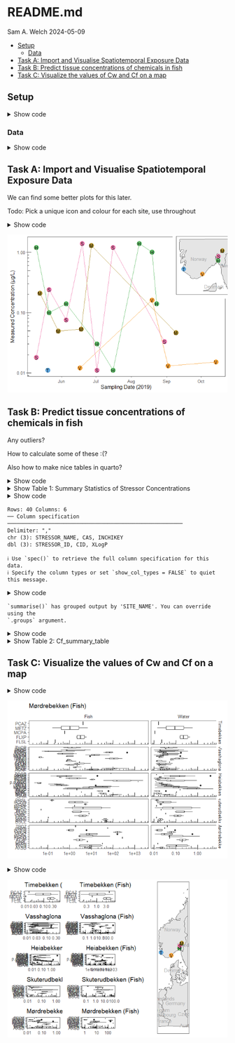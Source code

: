 # README.md
Sam A. Welch
2024-05-09

- [Setup](#setup)
  - [Data](#data)
- [Task A: Import and Visualise Spatiotemporal Exposure
  Data](#task-a-import-and-visualise-spatiotemporal-exposure-data)
- [Task B: Predict tissue concentrations of chemicals in
  fish](#task-b-predict-tissue-concentrations-of-chemicals-in-fish)
- [Task C: Visualize the values of Cw and Cf on a
  map](#task-c-visualize-the-values-of-cw-and-cf-on-a-map)

## Setup

<details class="code-fold">
<summary>Show code</summary>

``` r
library(tidyverse)  # tidyverse packages for data cleaning, graphs, etc. 
library(webchem)    # access to chemical database APIs
library(readxl)     # read Excel files
library(sf)         # handle geographical data sets
library(maps)       # default maps of the world
library(csmaps)     # maps of Norway
library(giscoR) # more maps
library(cowplot) # plots in grids
library(ggthemes) # colour palettes

options(knitr.kable.NA = '-')
```

</details>

### Data

<details class="code-fold">
<summary>Show code</summary>

``` r
# Get a map of Europe and crop it to Norway
gisco_Europe <- gisco_get_countries(epsg = 4326, region = "Europe") |> 
      st_crop(xmin = 5, xmax = 13, ymin = 57, ymax = 61) 

gisco_Europe_zoom <- gisco_get_countries(epsg = 4326, region = "Europe") |> 
      st_crop(xmin = 5, xmax = 13, ymin = 48, ymax = 72) 

sites_sf <- st_as_sf(sites, coords = c("LONGITUDE", "LATITUDE"), crs = 4326) |> 
  select(-COORDINATE_SYSTEM, -SITE_CODE)
```

</details>

## Task A: Import and Visualise Spatiotemporal Exposure Data

We can find some better plots for this later.

Todo: Pick a unique icon and colour for each site, use throughout

<details class="code-fold">
<summary>Show code</summary>

``` r
# Sampling Map
plot_a0 <- ggplot(gisco_Europe) +
  geom_sf() +
  geom_sf(data = sites_sf) +
  geom_sf_text(aes(label = NAME_ENGL), colour = "darkgrey") +
      geom_sf(data = sites_sf, aes(size = 5, colour = SITE_NAME)) +
  geom_sf_text(data = sites_sf, aes(label = c("T", "V", "H", "S", "M"))) +
  theme(legend.position = "none", axis.title = element_blank(), axis.ticks = element_blank(), axis.text = element_blank()) +
      scale_color_few()

# Spatial Variation

plot_a1 <- mcpa_exposure %>% 
  ggplot(mapping = aes(x = SITE_NAME, y = MEASURED_VALUE, colour = SITE_NAME)) +
  geom_boxplot() +
    scale_y_log10() +
  scale_color_few() +
  labs(x = "Sampling Site",
       y = "Measured Concentration (μg/L)",
       colour = "Sampling Site",
       shape = "Sampling Site")

# Temporal Variation

plot_a2 <- mcpa_exposure %>% 
  ggplot(mapping = aes(x = SAMPLE_DATE, y = MEASURED_VALUE, group = floor_date(SAMPLE_DATE, unit = "months"))) +
  geom_boxplot() +
    scale_y_log10() +
  labs(x = "Sampling Date",
       y = "Measured Concentration (μg/L)",
       colour = "Sampling Site",
       shape = "Sampling Site")

# Spatio-Temporal Variation

plot_a3 <- mcpa_exposure %>%
  ggplot(mapping = aes(x = SAMPLE_DATE, y = MEASURED_VALUE, colour = SITE_NAME)) +
  geom_line() +
  geom_point(size = 5) +
  geom_text(aes(label = SITE_NAME |> substr(start = 1, stop = 1)), colour = "black") +
  scale_y_log10() +
  scale_color_few() +
  labs(
    x = "Sampling Date (2019)",
    y = "Measured Concentration (μg/L)",
    colour = "Sampling Site",
    shape = "Sampling Site"
  ) +
  theme(legend.position = "none") +
   annotation_logticks(sides = "l")

# task_a_plot <- plot_grid(plot_a3, plot_a0,
#           ncol = 2, rel_widths = c(3, 1))

task_a_plot <- ggdraw(plot = plot_a3) +
  draw_plot(plot_a0, x = 0.8, y = 0.65, width = 0.2, height = 0.3, scale = 1.5)
task_a_plot
```

</details>

![](NIVA_Postdoc_AEP_files/figure-commonmark/task_a-1.png)

## Task B: Predict tissue concentrations of chemicals in fish

Any outliers?

How to calculate some of these :(?

Also how to make nice tables in quarto?

<details class="code-fold">
<summary>Show code</summary>

``` r
all_data_summary <- 
all_data %>% 
  group_by(SITE_NAME, STRESSOR_NAME) %>% 
  summarise(Mean_MEASURED_VALUE = mean(MEASURED_VALUE),
            SD_MEASURED_VALUE = sd(MEASURED_VALUE),
            Max_MEASURED_VALUE = max(MEASURED_VALUE),
            Min_MEASURED_VALUE = min(MEASURED_VALUE),
            perc_5_MEASURED_VALUE = quantile(MEASURED_VALUE, probs = 0.05),
            perc_95_MEASURED_VALUE = quantile(MEASURED_VALUE, probs = 0.95)) |> 
  transmute(SITE_NAME,
            STRESSOR_NAME,
            Mean_SD = case_when(is.na(SD_MEASURED_VALUE) ~ 
                                  paste0(Mean_MEASURED_VALUE |> round(2), "*"),
                              TRUE ~ 
                                  paste0(Mean_MEASURED_VALUE |> round(2), " ± ", SD_MEASURED_VALUE |> round(2))
                             ),
            Max_MEASURED_VALUE,
            Min_MEASURED_VALUE,
            perc_5_MEASURED_VALUE,
            perc_95_MEASURED_VALUE
         )

# Make a table using knitr
task_b_table <- knitr::kable(all_data_summary, digits = 2,
             col.names = c("Site", "Stressor", "Mean ± SD", "Min.", "Max.", "5th Percentile", "95th Percentile"),
              caption = "Table of mean, standard deviation, maximum, minimum and percentile values of measured concentrations of 48 chemical stressors across 6 freshwater sampling sites in Norway, May 6th to October 28th 2019. *: <i>n</i> too small to calculate standard deviation. All values in μg/L, rounded to 2 d.p.")
```

</details>
<details>
<summary>Show Table 1: Summary Statistics of Stressor Concentrations</summary>

| Site           | Stressor                                               | Mean ± SD   | Min. | Max. | 5th Percentile | 95th Percentile |
|:---------------|:-------------------------------------------------------|:------------|-----:|-----:|---------------:|----------------:|
| Timebekken     | 2-methyl-4-chlorophenoxyacetic acid (MCPA)             | 0.01\*      | 0.01 | 0.01 |           0.01 |            0.01 |
| Timebekken     | florasulam                                             | 0.02\*      | 0.02 | 0.02 |           0.02 |            0.02 |
| Timebekken     | fluroxypyr                                             | 0.28 ± 0.15 | 0.46 | 0.15 |           0.15 |            0.44 |
| Timebekken     | metribuzin                                             | 0.3 ± 0.41  | 0.59 | 0.01 |           0.04 |            0.56 |
| Timebekken     | propiconazole                                          | 0.02\*      | 0.02 | 0.02 |           0.02 |            0.02 |
| Vasshaglona    | 2-methyl-4-chlorophenoxyacetic acid (MCPA)             | 0.05 ± 0.07 | 0.16 | 0.01 |           0.01 |            0.14 |
| Vasshaglona    | aclonifen                                              | 0.05 ± 0.05 | 0.13 | 0.01 |           0.01 |            0.12 |
| Vasshaglona    | bentazone                                              | 0.03 ± 0.01 | 0.04 | 0.02 |           0.02 |            0.04 |
| Vasshaglona    | boscalid                                               | 0.05 ± 0.04 | 0.15 | 0.01 |           0.01 |            0.13 |
| Vasshaglona    | chlorfenvinphos                                        | 0.02\*      | 0.02 | 0.02 |           0.02 |            0.02 |
| Vasshaglona    | clomazone                                              | 0.03 ± 0.03 | 0.06 | 0.01 |           0.01 |            0.06 |
| Vasshaglona    | cyazofamid                                             | 0.05\*      | 0.05 | 0.05 |           0.05 |            0.05 |
| Vasshaglona    | cyprodinil                                             | 0.03 ± 0.03 | 0.07 | 0.01 |           0.01 |            0.07 |
| Vasshaglona    | fenamidone                                             | 0.21 ± 0.21 | 0.36 | 0.06 |           0.07 |            0.34 |
| Vasshaglona    | fludioxonil                                            | 0.02 ± 0.01 | 0.04 | 0.01 |           0.01 |            0.03 |
| Vasshaglona    | fluroxypyr                                             | 0.07 ± 0.02 | 0.09 | 0.06 |           0.06 |            0.08 |
| Vasshaglona    | imidacloprid                                           | 0.02 ± 0.01 | 0.03 | 0.02 |           0.02 |            0.03 |
| Vasshaglona    | mandipropamid                                          | 0.04 ± 0.04 | 0.13 | 0.01 |           0.01 |            0.11 |
| Vasshaglona    | metribuzin                                             | 0.08 ± 0.07 | 0.19 | 0.02 |           0.02 |            0.18 |
| Vasshaglona    | pencycuron                                             | 0.05 ± 0.06 | 0.17 | 0.01 |           0.01 |            0.13 |
| Vasshaglona    | propamocarb                                            | 0.1 ± 0.15  | 0.37 | 0.01 |           0.01 |            0.31 |
| Vasshaglona    | pyridafol                                              | 0.08 ± 0.1  | 0.24 | 0.01 |           0.01 |            0.22 |
| Vasshaglona    | spinosad                                               | 0.03\*      | 0.03 | 0.03 |           0.03 |            0.03 |
| Vasshaglona    | thiacloprid                                            | 0.07 ± 0.07 | 0.12 | 0.02 |           0.02 |            0.11 |
| Heiabekken     | 1,1’-(2,2-Dichloro-1,1-ethenediyl)bis(4-chlorobenzene) | 0.01\*      | 0.01 | 0.01 |           0.01 |            0.01 |
| Heiabekken     | 2,6-dichlorobenzamide (BAM)                            | 0.02\*      | 0.02 | 0.02 |           0.02 |            0.02 |
| Heiabekken     | 2-methyl-4-chlorophenoxyacetic acid (MCPA)             | 0.5 ± 0.59  | 1.40 | 0.01 |           0.02 |            1.33 |
| Heiabekken     | bixafen                                                | 0.02 ± 0.01 | 0.02 | 0.01 |           0.01 |            0.02 |
| Heiabekken     | boscalid                                               | 0.04 ± 0.02 | 0.08 | 0.02 |           0.02 |            0.07 |
| Heiabekken     | clopyralid                                             | 0.11\*      | 0.11 | 0.11 |           0.11 |            0.11 |
| Heiabekken     | diflufenican                                           | 0.02 ± 0.01 | 0.03 | 0.01 |           0.01 |            0.03 |
| Heiabekken     | fluroxypyr                                             | 0.16\*      | 0.16 | 0.16 |           0.16 |            0.16 |
| Heiabekken     | imidacloprid                                           | 1.14 ± 1.38 | 5.30 | 0.21 |           0.23 |            3.10 |
| Heiabekken     | mandipropamid                                          | 0.15 ± 0.19 | 0.36 | 0.01 |           0.02 |            0.33 |
| Heiabekken     | metalaxyl                                              | 0.03 ± 0.02 | 0.06 | 0.01 |           0.01 |            0.06 |
| Heiabekken     | metamitron                                             | 0.02 ± 0.01 | 0.03 | 0.01 |           0.01 |            0.03 |
| Heiabekken     | metribuzin                                             | 0.18 ± 0.43 | 1.40 | 0.01 |           0.01 |            0.81 |
| Heiabekken     | pencycuron                                             | 0.18 ± 0.26 | 0.93 | 0.01 |           0.02 |            0.61 |
| Heiabekken     | propamocarb                                            | 0.52 ± 1.14 | 3.90 | 0.03 |           0.03 |            2.34 |
| Heiabekken     | propoxycarbazone                                       | 0.02 ± 0    | 0.02 | 0.02 |           0.02 |            0.02 |
| Heiabekken     | prothioconazole-desthio                                | 0.04 ± 0.03 | 0.09 | 0.01 |           0.01 |            0.08 |
| Heiabekken     | pyraclostrobin                                         | 0.02 ± 0.01 | 0.02 | 0.01 |           0.01 |            0.02 |
| Heiabekken     | spinosad                                               | 0.01\*      | 0.01 | 0.01 |           0.01 |            0.01 |
| Heiabekken     | trifloxystrobin                                        | 0.03\*      | 0.03 | 0.03 |           0.03 |            0.03 |
| Skuterudbekken | 2-methyl-4-chlorophenoxyacetic acid (MCPA)             | 0.43 ± 0.61 | 1.40 | 0.01 |           0.01 |            1.34 |
| Skuterudbekken | bixafen                                                | 0.02 ± 0.01 | 0.03 | 0.01 |           0.01 |            0.03 |
| Skuterudbekken | boscalid                                               | 0.02 ± 0    | 0.02 | 0.01 |           0.01 |            0.02 |
| Skuterudbekken | carbendazim                                            | 0.01\*      | 0.01 | 0.01 |           0.01 |            0.01 |
| Skuterudbekken | clopyralid                                             | 0.13 ± 0.08 | 0.23 | 0.05 |           0.06 |            0.22 |
| Skuterudbekken | dichlorprop                                            | 0.04\*      | 0.04 | 0.04 |           0.04 |            0.04 |
| Skuterudbekken | fluroxypyr                                             | 0.26 ± 0.21 | 0.60 | 0.09 |           0.09 |            0.53 |
| Skuterudbekken | imidacloprid                                           | 0.02\*      | 0.02 | 0.02 |           0.02 |            0.02 |
| Skuterudbekken | mecoprop                                               | 0.01\*      | 0.01 | 0.01 |           0.01 |            0.01 |
| Skuterudbekken | propiconazole                                          | 0.02 ± 0    | 0.02 | 0.02 |           0.02 |            0.02 |
| Skuterudbekken | prothioconazole-desthio                                | 0.05 ± 0.05 | 0.11 | 0.01 |           0.01 |            0.10 |
| Skuterudbekken | pyroxsulam                                             | 0.01 ± 0    | 0.02 | 0.01 |           0.01 |            0.02 |
| Mørdrebekken   | 2-methyl-4-chlorophenoxyacetic acid (MCPA)             | 0.33 ± 0.55 | 1.30 | 0.05 |           0.05 |            1.08 |
| Mørdrebekken   | azoxystrobin                                           | 0.02 ± 0.01 | 0.03 | 0.01 |           0.01 |            0.03 |
| Mørdrebekken   | bentazone                                              | 0.21 ± 0.2  | 0.43 | 0.03 |           0.03 |            0.41 |
| Mørdrebekken   | bixafen                                                | 0.01\*      | 0.01 | 0.01 |           0.01 |            0.01 |
| Mørdrebekken   | clopyralid                                             | 0.2\*       | 0.20 | 0.20 |           0.20 |            0.20 |
| Mørdrebekken   | fenpropimorph                                          | 0.05\*      | 0.05 | 0.05 |           0.05 |            0.05 |
| Mørdrebekken   | fluroxypyr                                             | 0.25 ± 0.2  | 0.39 | 0.11 |           0.12 |            0.38 |
| Mørdrebekken   | pencycuron                                             | 0.07 ± 0.04 | 0.10 | 0.04 |           0.04 |            0.10 |
| Mørdrebekken   | pinoxaden                                              | 0.03\*      | 0.03 | 0.03 |           0.03 |            0.03 |
| Mørdrebekken   | propiconazole                                          | 0.16 ± 0.28 | 0.58 | 0.01 |           0.01 |            0.50 |
| Mørdrebekken   | prothioconazole-desthio                                | 0.03 ± 0.04 | 0.09 | 0.01 |           0.01 |            0.08 |
| Mørdrebekken   | thiabendazole                                          | 0.04\*      | 0.04 | 0.04 |           0.04 |            0.04 |

Table of mean, standard deviation, maximum, minimum and percentile
values of measured concentrations of 48 chemical stressors across 6
freshwater sampling sites in Norway, May 6th to October 28th 2019. \*:
<i>n</i> too small to calculate standard deviation. All values in μg/L,
rounded to 2 d.p.

</details>
<details class="code-fold">
<summary>Show code</summary>

``` r
# Try and import the (already downloaded and saved) chem properties, try importing if it doesn't work
try_import_webchem <- try(webchem_chemicals <- read_csv(file = "data/webchem_chemical_data.csv"))
```

</details>

    Rows: 40 Columns: 6
    ── Column specification ────────────────────────────────────────────────────────
    Delimiter: ","
    chr (3): STRESSOR_NAME, CAS, INCHIKEY
    dbl (3): STRESSOR_ID, CID, XLogP

    ℹ Use `spec()` to retrieve the full column specification for this data.
    ℹ Specify the column types or set `show_col_types = FALSE` to quiet this message.

<details class="code-fold">
<summary>Show code</summary>

``` r
if (inherits(x = try_import_webchem, what = "try-error")) {
  print("Chemical data not found, importing from Pubchem via Webchem.")
  # Get the relevant CIDs from InChiKeys, then look up LogKOW/XLogP on Pubchem
  webchem_chemicals <- all_stressors |> 
  mutate(CID = get_cid(INCHIKEY, from = "inchikey", match = "first")$cid,
         XLogP = pc_prop(CID, properties = "XLogP")$XLogP)
  # Save to data to avoid unecessary API calls
  write_csv(x = webchem_chemicals, file = "data/webchem_chemical_data.csv")
}

# Predict tissue concentration in fish for all chemicals and sites
Cf_all_stressors <- all_data |> 
  left_join(webchem_chemicals |> select(-STRESSOR_ID, -INCHIKEY, -CAS), by = "STRESSOR_NAME") |> 
  mutate(FISH_CONC_uGKG = MEASURED_VALUE * 10 ^ (0.76 * XLogP - 0.23))

# Make a table summarising mean concentrations in fish by site and stressor
Cf_summary <- Cf_all_stressors |> 
    group_by(SITE_NAME, STRESSOR_NAME) %>% 
  summarise(Mean_MEASURED_VALUE = mean(MEASURED_VALUE),
            SD_MEASURED_VALUE = sd(MEASURED_VALUE)) |> 
  transmute(SITE_NAME,
            STRESSOR_NAME,
            Mean_SD = case_when(is.na(SD_MEASURED_VALUE) ~ 
                                  paste0(Mean_MEASURED_VALUE |> round(2), "*"),
                              TRUE ~ 
                                  paste0(Mean_MEASURED_VALUE |> round(2), " ± ", SD_MEASURED_VALUE |> round(2))
                             )
         ) |> 
  pivot_wider(values_from = Mean_SD, names_from = SITE_NAME)
```

</details>

    `summarise()` has grouped output by 'SITE_NAME'. You can override using the
    `.groups` argument.

<details class="code-fold">
<summary>Show code</summary>

``` r
# Make a pretty table using knitr
Cf_summary_table <- knitr::kable(Cf_summary, digits = 2,
             col.names = c("Stressor", "Heiabekken", "Mørdrebekken", "Skuterudbekken", "Timebekken", "Vasshaglona"),
              caption = "Table of mean and standard deviation of measured concentrations of 48 chemical stressors across 6 freshwater sampling sites in Norway, May 6th to October 28th 2019. *: n too small to calculate standard deviation. All values in μg/L.")
```

</details>
<details>
<summary>Show Table 2: Cf_summary_table</summary>

| Stressor                                               | Heiabekken  | Mørdrebekken | Skuterudbekken | Timebekken  | Vasshaglona |
|:-------------------------------------------------------|:------------|:-------------|:---------------|:------------|:------------|
| 2-methyl-4-chlorophenoxyacetic acid (MCPA)             | 0.01\*      | 0.05 ± 0.07  | 0.5 ± 0.59     | 0.43 ± 0.61 | 0.33 ± 0.55 |
| florasulam                                             | 0.02\*      | \-           | \-             | \-          | \-          |
| fluroxypyr                                             | 0.28 ± 0.15 | 0.07 ± 0.02  | 0.16\*         | 0.26 ± 0.21 | 0.25 ± 0.2  |
| metribuzin                                             | 0.3 ± 0.41  | 0.08 ± 0.07  | 0.18 ± 0.43    | \-          | \-          |
| propiconazole                                          | 0.02\*      | \-           | \-             | 0.02 ± 0    | 0.16 ± 0.28 |
| aclonifen                                              | \-          | 0.05 ± 0.05  | \-             | \-          | \-          |
| bentazone                                              | \-          | 0.03 ± 0.01  | \-             | \-          | 0.21 ± 0.2  |
| boscalid                                               | \-          | 0.05 ± 0.04  | 0.04 ± 0.02    | 0.02 ± 0    | \-          |
| chlorfenvinphos                                        | \-          | 0.02\*       | \-             | \-          | \-          |
| clomazone                                              | \-          | 0.03 ± 0.03  | \-             | \-          | \-          |
| cyazofamid                                             | \-          | 0.05\*       | \-             | \-          | \-          |
| cyprodinil                                             | \-          | 0.03 ± 0.03  | \-             | \-          | \-          |
| fenamidone                                             | \-          | 0.21 ± 0.21  | \-             | \-          | \-          |
| fludioxonil                                            | \-          | 0.02 ± 0.01  | \-             | \-          | \-          |
| imidacloprid                                           | \-          | 0.02 ± 0.01  | 1.14 ± 1.38    | 0.02\*      | \-          |
| mandipropamid                                          | \-          | 0.04 ± 0.04  | 0.15 ± 0.19    | \-          | \-          |
| pencycuron                                             | \-          | 0.05 ± 0.06  | 0.18 ± 0.26    | \-          | 0.07 ± 0.04 |
| propamocarb                                            | \-          | 0.1 ± 0.15   | 0.52 ± 1.14    | \-          | \-          |
| pyridafol                                              | \-          | 0.08 ± 0.1   | \-             | \-          | \-          |
| spinosad                                               | \-          | 0.03\*       | 0.01\*         | \-          | \-          |
| thiacloprid                                            | \-          | 0.07 ± 0.07  | \-             | \-          | \-          |
| 1,1’-(2,2-Dichloro-1,1-ethenediyl)bis(4-chlorobenzene) | \-          | \-           | 0.01\*         | \-          | \-          |
| 2,6-dichlorobenzamide (BAM)                            | \-          | \-           | 0.02\*         | \-          | \-          |
| bixafen                                                | \-          | \-           | 0.02 ± 0.01    | 0.02 ± 0.01 | 0.01\*      |
| clopyralid                                             | \-          | \-           | 0.11\*         | 0.13 ± 0.08 | 0.2\*       |
| diflufenican                                           | \-          | \-           | 0.02 ± 0.01    | \-          | \-          |
| metalaxyl                                              | \-          | \-           | 0.03 ± 0.02    | \-          | \-          |
| metamitron                                             | \-          | \-           | 0.02 ± 0.01    | \-          | \-          |
| propoxycarbazone                                       | \-          | \-           | 0.02 ± 0       | \-          | \-          |
| prothioconazole-desthio                                | \-          | \-           | 0.04 ± 0.03    | 0.05 ± 0.05 | 0.03 ± 0.04 |
| pyraclostrobin                                         | \-          | \-           | 0.02 ± 0.01    | \-          | \-          |
| trifloxystrobin                                        | \-          | \-           | 0.03\*         | \-          | \-          |
| carbendazim                                            | \-          | \-           | \-             | 0.01\*      | \-          |
| dichlorprop                                            | \-          | \-           | \-             | 0.04\*      | \-          |
| mecoprop                                               | \-          | \-           | \-             | 0.01\*      | \-          |
| pyroxsulam                                             | \-          | \-           | \-             | 0.01 ± 0    | \-          |
| azoxystrobin                                           | \-          | \-           | \-             | \-          | 0.02 ± 0.01 |
| fenpropimorph                                          | \-          | \-           | \-             | \-          | 0.05\*      |
| pinoxaden                                              | \-          | \-           | \-             | \-          | 0.03\*      |
| thiabendazole                                          | \-          | \-           | \-             | \-          | 0.04\*      |

Table of mean and standard deviation of measured concentrations of 48
chemical stressors across 6 freshwater sampling sites in Norway, May 6th
to October 28th 2019. \*: n too small to calculate standard deviation.
All values in μg/L.

</details>

## Task C: Visualize the values of Cw and Cf on a map

<details class="code-fold">
<summary>Show code</summary>

``` r
task_c_data <- Cf_all_stressors |>
  left_join(sites_sf, by = "SITE_NAME") |>
  left_join(all_stressors, by = "STRESSOR_NAME") |>
  pivot_longer(cols = c(MEASURED_VALUE, FISH_CONC_uGKG), names_to = "Media", values_to = "Stressor_ug") |>
  mutate(Media = case_when(
    Media == "MEASURED_VALUE" ~ "Water",
    TRUE ~ "Fish"
  ))

task_c_map <-
  ggplot(gisco_Europe_zoom) +
  geom_sf() +
  geom_sf(data = sites_sf) +
  geom_sf_text(aes(label = NAME_ENGL), colour = "darkgrey") +
  geom_sf(data = sites_sf, aes(size = 5, colour = SITE_NAME)) +
  geom_sf_text(data = sites_sf, aes(label = c("T", "V", "H", "S", "M"))) +
  theme(legend.position = "none", axis.title = element_blank(), axis.ticks = element_blank(), axis.text = element_blank()) +
      scale_color_few()

task_c_plot_list <- vector("list", 10)
n <- 0


for (site in sites$SITE_NAME) {
  for (medium in c("Water", "Fish")) {
    n <- n + 1
    temp_data <- task_c_data |> filter(Media == medium)
    temp_plot <- temp_data |>
      filter(SITE_NAME == site) |>
      ggplot(aes(x = Stressor_ug, y = STRESSOR_ACRONYM)) +
      geom_boxplot() +
      scale_x_log10() +
      labs(
        x = "Measured Concentration (μg/L)",
        y = "Stressor (Abbreviated)",
        title = paste0(site, " (", medium, ")")
      ) +
      annotation_logticks(sides = "b") +
      theme(axis.title = element_blank())
    task_c_plot_list[[n]] <- temp_plot
  }
}

#try facets instead
ggplot(data = task_c_data, mapping = aes(x = Stressor_ug, y = STRESSOR_ACRONYM)) +
      geom_boxplot() +
      scale_x_log10() +
      labs(
        x = "Measured Concentration (μg/L)",
        y = "Stressor (Abbreviated)",
        title = paste0(site, " (", medium, ")")
      ) +
      annotation_logticks(sides = "b") +
      theme(axis.title = element_blank()) +
  facet_grid(SITE_NAME ~ Media, scales = "free", space = "free_x")
```

</details>

![](NIVA_Postdoc_AEP_files/figure-commonmark/task_c-1.png)

<details class="code-fold">
<summary>Show code</summary>

``` r
# y.grob <- textGrob("Stressor", 
#                    gp=gpar(fontface="bold", fontsize=15), rot=90)
# 
# x.grob <- textGrob("Concentration (μg/L)", 
#                    gp=gpar(fontface="bold", fontsize=15))

task_c_boxplots <- plot_grid(
  plotlist = task_c_plot_list,
  nrow = 5, ncol = 2, axis = "lrtb"
)
plot_grid(task_c_boxplots, task_c_map, ncol = 2, nrow = 1, rel_width = c(2, 1))
```

</details>

![](NIVA_Postdoc_AEP_files/figure-commonmark/task_c-2.png)
